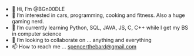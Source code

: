 - 👋 Hi, I’m @BGn00DLE
- 👀 I’m interested in cars, programming, cooking and fitness. Also a huge gaming nerd.
- 🌱 I’m currently learning Python, SQL, JAVA, JS, C, C++ while I get my BS in computer science
- 💞️ I’m looking to collaborate on ... anything and everything
- 📫 How to reach me ... spencerthebard@gmail.com


